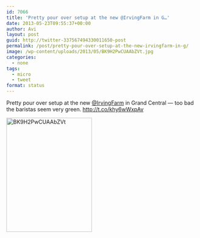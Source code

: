 ```yaml
---
id: 7066
title: 'Pretty pour over setup at the new @IrvingFarm in G…'
date: 2013-05-23T09:55:37+00:00
author: Avi
layout: post
guid: http://twitter-337567494330011650-post
permalink: /post/pretty-pour-over-setup-at-the-new-irvingfarm-in-g/
image: /wp-content/uploads/2013/05/BK9H2PwCUAAbZVt.jpg
categories:
  - none
tags:
  - micro
  - tweet
format: status
---
```

Pretty pour over setup at the new [@IrvingFarm](http://twitter.com/IrvingFarm) in Grand Central — too bad the baristas seem very green. http://t.co/khy6wWxpAv

<img width="225" height="300" src="http://aviflax.com/wp-content/uploads/2013/05/BK9H2PwCUAAbZVt.jpg" class="attachment-medium" alt="BK9H2PwCUAAbZVt" />